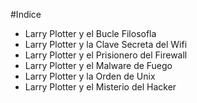 #Indice

* Larry Plotter y el Bucle Filosofla
* Larry Plotter y la Clave Secreta del Wifi
* Larry Plotter y el Prisionero del Firewall
* Larry Plotter y el Malware de Fuego
* Larry Plotter y la Orden de Unix
* Larry Plotter y el Misterio del Hacker
